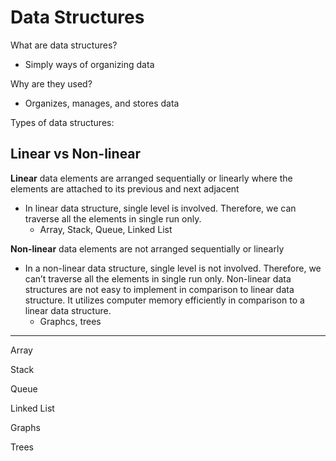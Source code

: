 # Data Structures

What are data structures?
- Simply ways of organizing data

Why are they used?
- Organizes, manages, and stores data

Types of data structures:

Linear vs Non-linear
--------------------
**Linear** data elements are arranged sequentially or linearly where the elements are attached to its previous and next adjacent
- In linear data structure, single level is involved. Therefore, we can traverse all the elements in single run only.
    - Array, Stack, Queue, Linked List

**Non-linear** data elements are not arranged sequentially or linearly
- In a non-linear data structure, single level is not involved. Therefore, we can’t traverse all the elements in single run only. Non-linear data structures are not easy to implement in comparison to linear data structure. It utilizes computer memory efficiently in comparison to a linear data structure.
    - Graphcs, trees

--------------------

Array

Stack

Queue

Linked List

Graphs

Trees
